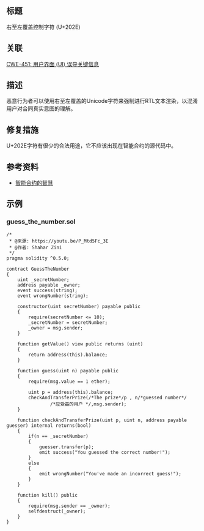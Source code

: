 ## 标题
右至左覆盖控制字符 (U+202E)

## 关联
[CWE-451: 用户界面 (UI) 误导关键信息](http://cwe.mitre.org/data/definitions/451.html)

## 描述
恶意行为者可以使用右至左覆盖的Unicode字符来强制进行RTL文本渲染，以混淆用户对合同真实意图的理解。

## 修复措施
U+202E字符有很少的合法用途，它不应该出现在智能合约的源代码中。

## 参考资料
* [智能合约的智慧](https://youtu.be/P_Mtd5Fc_3E?t=1813)

## 示例

### guess_the_number.sol
```solidity
/*
 * @来源: https://youtu.be/P_Mtd5Fc_3E
 * @作者: Shahar Zini
 */
pragma solidity ^0.5.0;

contract GuessTheNumber
{
    uint _secretNumber;
    address payable _owner;
    event success(string);
    event wrongNumber(string);

    constructor(uint secretNumber) payable public
    {
        require(secretNumber <= 10);
        _secretNumber = secretNumber;
        _owner = msg.sender;
    }

    function getValue() view public returns (uint)
    {
        return address(this).balance;
    }

    function guess(uint n) payable public
    {
        require(msg.value == 1 ether);

        uint p = address(this).balance;
        checkAndTransferPrize(/*The prize‮/*rebmun desseug*/n , p/*‭
                /*应受益的用户 */,msg.sender);
    }

    function checkAndTransferPrize(uint p, uint n, address payable guesser) internal returns(bool)
    {
        if(n == _secretNumber)
        {
            guesser.transfer(p);
            emit success("You guessed the correct number!");
        }
        else
        {
            emit wrongNumber("You've made an incorrect guess!");
        }
    }

    function kill() public
    {
        require(msg.sender == _owner);
        selfdestruct(_owner);
    }
}
```